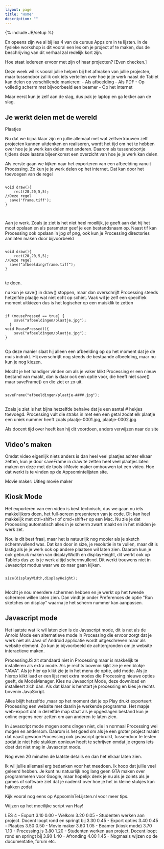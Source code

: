 ```yaml
---
layout: page
title: "Home"
description: ""
---
```

{% include JB/setup %}

<p>En opeens zijn we al bij les 4 van de cursus Apps om in te lijsten. In de fysieke workshop is dit vooral een les om je project af te maken, dus de beschrijving van dit verhaal zal redelijk kort zijn.</p>

<p class="instructor">Hoe staat iedereen ervoor met zijn of haar projecten? [Even checken.]</p>

<p class="instructor">
Deze week wil ik vooral jullie helpen bij het afmaken van jullie projecten, maar tussendoor zal ik ook iets vertellen over hoe je je werk naast de Tablet kan delen op verschillende manieren:
- Als afbeelding
- Als PDF
- Op volledig scherm met bijvoorbeeld een beamer
- Op het internet

Maar eerst kun je zelf aan de slag, dus pak je laptop en ga lekker aan de slag.
</p>


<h2>Je werkt delen met de wereld</h2>
Plaatjes

<p>Nu dat we bijna klaar zijn en jullie allemaal met wat zelfvertrouwen zelf projecten kunnen uitdenken en realiseren, wordt het tijd om het te hebben over hoe je je werk kan delen met anderen. Daarom als tussendoortje tijdens deze laatste bijeenkomst een overzicht van hoe je je werk kan delen.
</p>

<p>
Als eerste gaan we kijken naar het exporteren van een afbeelding vanuit Processing. Zo kun je je werk delen op het internet. Dat kan door het toevoegen van de regel 
</p>

<pre>
<code>
void draw(){
    rect(20,20,5,5);
//Deze regel
  save('frame.tiff');
}

</code>
</pre>

<p>
Aan je werk. Zoals je ziet is het niet heel moeilijk, je geeft aan dat hij het moet opslaan en als parameter geef je een bestandsnaam op. Naast tif kan Processing ook opslaan in jpg of png, ook kun je Processing directories aanlaten maken door bijvoorbeeld
</p>

<pre>
<code>
void draw(){
    rect(20,20,5,5);
//Deze regel
  save("afbeelding/frame.tiff");
}
</code>
</pre>
<p>
te doen.
</p>
<p>
nu kun je save() in draw() stoppen, maar dan overschrijft Processing steeds hetzelfde plaatje wat niet echt op schiet. Vaak wil je zelf een specifiek moment uitkiezen dus is het logischer op een muisklik te zetten
</p>
<pre>
<code>
if (mousePressed == true) {
    save("afbeeldingen/plaatje.jpg");
  }
void MousePressed(){
    save("afbeeldingen/plaatje.jpg");
}
</code>
</pre>
<p>
Op deze manier slaat hij alleen een afbeelding op op het moment dat je de muis indrukt. Hij overschrijft nog steeds de bestaande afbeelding, maar nu kun je nog kiezen.
</p>

<p>
Mocht je het handiger vinden om als je vaker klikt Processing er een nieuw bestand van maakt, dan is daar ook een optie voor, die heeft niet save() maar saveFrame() en die ziet er zo uit.
</p>


<pre>
<code>
saveFrame("afbeeldingen/plaatje-####.jpg");
</code>
</pre>

<p>
Zoals je ziet is het bijna hetzelfde behalve dat je een aantal # hekjes toevoegd. Processing vult die straks in met een een getal zodat elk plaatje een uniek nummer heeft zoals plaatje-0001.jpg, plaatje-0002.jpg.
</p>


<p class="instructor">Als docent tijd over heeft kan hij dit voordoen, anders verwijzen naar de site</p>

<h2>Video's maken</h2>
<p>
Omdat video eigenlijk niets anders is dan heel veel plaatjes achter elkaar zetten, kun je door saveFrame in draw te zetten heel veel plaatjes laten maken en deze met de tools->Movie maker ombouwen tot een video. Hoe dat werkt is te vinden op de Appsomintelijsten site.
</p>

<p>Movie maker:
Uitleg movie maker</p>

<h2>Kiosk Mode</h2>
<p>
Het exporteren van een video is best technisch, dus we gaan nu iets makkelijkers doen, het full-screen presenteren van je code. Dit kan heel makkelijk met ctrl+shift+r of cmd+shift+r op een Mac. Nu zie je dat Processing automatisch alles in je scherm zwart maakt en in het midden je werk zet.
</p>

<p>
Nou is dit best fraai, maar het is natuurlijk nog mooier als je sketch schermvullend was. Dat kan door in size, je resolutie in te vullen, maar dit is lastig als je je werk ook op andere plaatsen wil laten zien. Daarom kun je ook gebruik maken van displayWidth en displayHeight, dit werkt ook op Tablets dus zo is je werk altijd schermvullend. Dit werkt trouwens niet in Javascript modus waar we zo naar gaan kijken.
</p>



<pre>
<code>
size(displayWidth,displayHeight);
</code>
</pre>

<p>
Mocht je nou meerdere schermen hebben en je werkt op het tweede schermen willen laten zien. Dan vindt je onder Preferences de optie &#34;Run sketches on display&#34; waarna je het scherm nummer kan aanpassen.
</p>

<h2>Javascript mode</h2>
<p>Het laatste wat ik wil laten zien is de Javascript mode, dit is net als de Anroid Mode een alternatieve mode in Processing die ervoor zorgt dat je werk niet als Java of Android applicatie wordt uitgeschreven maar als website element. Zo kun je bijvoorbeeld de achtergronden om je website interactieve maken.</p>

<p>
ProcessingJS zit standaard niet in Processing maar is makkelijk te installeren als extra mode. Als je rechts bovenin kijkt zie je een blokje &#34;JAVA&#34;. Als je hier op klikt zie je in het menu de optie, add mode. Als je hierop klikt laad er een lijst met extra modes die Processing nieuwe opties geeft, de ModeManager. Kies nu Javascript Mode, deze download en installeert zich dan. Als dat klaar is herstart je processing en kies je rechts bovenin JavaScript.
</p>

<p>
Alles blijft hetzelfde ,maar op het moment dat je op Play drukt exporteert Processing een website met daarin je werkende programma. Het mapje web-export dat in dezelfde map staat als je opgeslagen bestand kun je online ergens neer zetten om aan anderen te laten zien. 
</p>

<p>
In Javascript mode mogen soms dingen niet, die in normaal Processing wel mogen en andersom. Daarom is het goed om als je een groter project maakt dat naast gewoon Processing ook javascript gebruikt, tussendoor te testen zodat je niet hele stukken opnieuw hoeft te schrijven omdat je ergens iets doet dat niet mag in Javascript mode.
</p>

<p class="instructor">
Nog even 20 minuten de laatste details en dan het elkaar laten zien.</p>

<p>
Ik wil jullie allemaal erg bedanken voor het meedoen. Ik hoop dat jullie veel geleerd hebben. Je kunt nu natuurlijk nog lang geen GTA maken over programmeren voor Google, maar hopelijk denk je nu als je zoiets als je games of software ziet dat je nadenkt over hoe je het in kleine stukjes kan hakken zodat
</p>

<p>
Kijk vooral nog eens op AppsomInTeLijsten.nl voor meer tips. </p>

<p class="instructor">
Wijzen op het moeilijke script van Hay!
</p>

<p class="instructor">
LES 4 - Export
3.10 0.00 - Welkom
3.20 0.05 - Studenten werken aan project. Docent loopt rond en springt bij
3.30 0.45 - Export opties
3.40 0.45 - Plaatjes
3.50 0.50 - Movie maker
3.60 1.05 - Beamer (kiosk mode)
3.70 1.10 - Processing.js
3.80 1.20 - Studenten werken aan project. Docent loopt rond en springt bij
3.90 1.40 - Afronding
4.00 1.45 - Nogmaals wijzen op de documentatie, forum etc.
</p>

